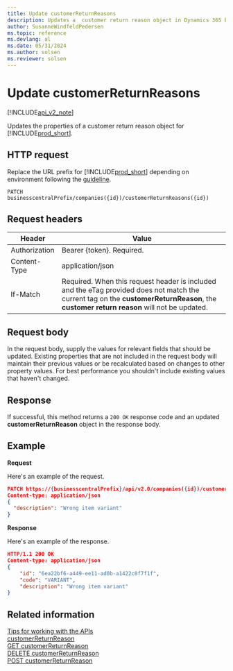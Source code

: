 ```yaml
---
title: Update customerReturnReasons
description: Updates a  customer return reason object in Dynamics 365 Business Central.
author: SusanneWindfeldPedersen
ms.topic: reference
ms.devlang: al
ms.date: 05/31/2024
ms.author: solsen
ms.reviewer: solsen
---
```


<!-- NOTE: This article is an auto-generated stub from the metadata file. -->
<!-- The sections marked with an EDIT_IS_REQUIRED require manual editing. -->
# Update customerReturnReasons

[!INCLUDE[api_v2_note](../../../includes/api_v2_note.md)]

Updates the properties of a customer return reason object for [!INCLUDE[prod_short](../../../includes/prod_short.md)].

## HTTP request

Replace the URL prefix for [!INCLUDE[prod_short](../../../includes/prod_short.md)] depending on environment following the [guideline](../../v2.0/endpoints-apis-for-dynamics.md).

```
PATCH businesscentralPrefix/companies({id})/customerReturnReasons({id})
```

## Request headers

|Header|Value|
|------|-----|
|Authorization  |Bearer {token}. Required. |
|Content-Type  |application/json|
|If-Match      |Required. When this request header is included and the eTag provided does not match the current tag on the **customerReturnReason**, the **customer return reason** will not be updated. |

## Request body

In the request body, supply the values for relevant fields that should be updated. Existing properties that are not included in the request body will maintain their previous values or be recalculated based on changes to other property values. For best performance you shouldn't include existing values that haven't changed.

## Response

If successful, this method returns a ```200 OK``` response code and an updated **customerReturnReason** object in the response body.

## Example

**Request**

Here's an example of the request.

```json
PATCH https://{businesscentralPrefix}/api/v2.0/companies({id})/customerReturnReasons({id})
Content-type: application/json
{
  "description": "Wrong item variant"
}
```

**Response**

Here's an example of the response.

```json
HTTP/1.1 200 OK
Content-type: application/json
{
    "id": "6ea22bf6-a449-ee11-ad0b-a1422c0f7f1f",
    "code": "VARIANT",
    "description": "Wrong item variant"
}
```

## Related information

[Tips for working with the APIs](/dynamics365/business-central/dev-itpro/developer/devenv-connect-apps-tips)  
[customerReturnReason](../resources/dynamics_customerReturnReason.md)  
[GET customerReturnReason](dynamics_customerreturnreason_get.md)  
[DELETE customerReturnReason](dynamics_customerreturnreason_delete.md)  
[POST customerReturnReason](dynamics_customerreturnreason_create.md)  
